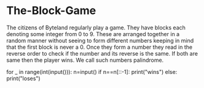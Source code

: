 # The-Block-Game
The citizens of Byteland regularly play a game. They have blocks each denoting some integer from 0 to 9. These are arranged together in a random manner without seeing to form different numbers keeping in mind that the first block is never a 0. Once they form a number they read in the reverse order to check if the number and its reverse is the same. If both are same then the player wins. We call such numbers palindrome.

for _ in range(int(input())):
    n=input()
    if n==n[::-1]:
        print("wins")
    else:
        print("loses")
